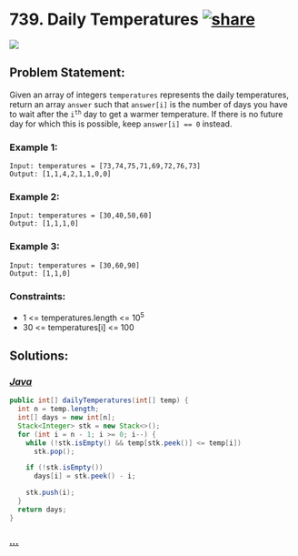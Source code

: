 # 739. Daily Temperatures [![share]](https://leetcode.com/problems/daily-temperatures/)

![][medium]

## Problem Statement:

Given an array of integers `temperatures` represents the daily temperatures, return an array `answer` such that `answer[i]` is the number of days you have to wait after the <code>i<sup>th</sup></code> day to get a warmer temperature. If there is no future day for which this is possible, keep `answer[i] == 0` instead.

### Example 1:

```
Input: temperatures = [73,74,75,71,69,72,76,73]
Output: [1,1,4,2,1,1,0,0]
```

### Example 2:

```
Input: temperatures = [30,40,50,60]
Output: [1,1,1,0]
```

### Example 3:

```
Input: temperatures = [30,60,90]
Output: [1,1,0]
```

### Constraints:

- 1 <= temperatures.length <= 10<sup>5</sup>
- 30 <= temperatures[i] <= 100

## Solutions:

### [_Java_](./DailyTemperatures.java)

```java
public int[] dailyTemperatures(int[] temp) {
  int n = temp.length;
  int[] days = new int[n];
  Stack<Integer> stk = new Stack<>();
  for (int i = n - 1; i >= 0; i--) {
    while (!stk.isEmpty() && temp[stk.peek()] <= temp[i])
      stk.pop();

    if (!stk.isEmpty())
      days[i] = stk.peek() - i;

    stk.push(i);
  }
  return days;
}
```

### [_..._]()

```

```

<!----------------------------------{ link }--------------------------------->

[share]: https://img.icons8.com/external-anggara-blue-anggara-putra/20/000000/external-share-user-interface-basic-anggara-blue-anggara-putra-2.png
[easy]: https://img.shields.io/badge/Difficulty-Easy-bright.svg
[medium]: https://img.shields.io/badge/Difficulty-Medium-yellow.svg
[hard]: https://img.shields.io/badge/Difficulty-Hard-red.svg
